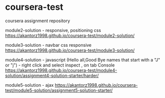 # coursera-test
coursera assignment repository

module2-solution
    - responsive, positioning css
https://akantorz1998.github.io/coursera-test/module2-solution/

module3-solution
    - navbar css responsive
https://akantorz1998.github.io/coursera-test/module3-solution/

module4-solution
    - javascript (Hello all,Good Bye names that start with a "J" or "j")
    - right click and select inspect , on tab Console
https://akantorz1998.github.io/coursera-test/module4-solution/assignment4-solution-starter/harder/

module5-solution
    - ajax
https://akantorz1998.github.io/coursera-test/module5-solution/assignment5-solution-starter/